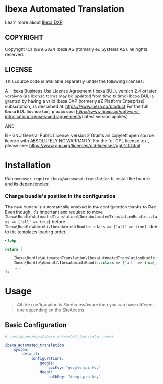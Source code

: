 # Ibexa Automated Translation

Learn more about [Ibexa DXP](https://www.ibexa.co/products).

## COPYRIGHT
Copyright (C) 1999-2024 Ibexa AS (formerly eZ Systems AS). All rights reserved.

## LICENSE
This source code is available separately under the following licenses:

A - Ibexa Business Use License Agreement (Ibexa BUL),
version 2.4 or later versions (as license terms may be updated from time to time)
Ibexa BUL is granted by having a valid Ibexa DXP (formerly eZ Platform Enterprise) subscription,
as described at: https://www.ibexa.co/product
For the full Ibexa BUL license text, please see:
https://www.ibexa.co/software-information/licenses-and-agreements (latest version applies)

AND

B - GNU General Public License, version 2
Grants an copyleft open source license with ABSOLUTELY NO WARRANTY. For the full GPL license text, please see:
https://www.gnu.org/licenses/old-licenses/gpl-2.0.html

# Installation

Run `composer require ibexa/automated-translation` to install the bundle and its dependencies:

### Change bundle's position in the configuration

The new bundle is automatically enabled in the configuration thanks to Flex. Even though, it's important and required to move `Ibexa\Bundle\AutomatedTranslation\IbexaAutomatedTranslationBundle::class => ['all' => true]` before `Ibexa\Bundle\AdminUi\IbexaAdminUiBundle::class => ['all' => true],` due to the templates loading order.

```php
<?php

return [
    ...
    Ibexa\Bundle\AutomatedTranslation\IbexaAutomatedTranslationBundle::class => ['all' => true],
    Ibexa\Bundle\AdminUi\IbexaAdminUiBundle::class => ['all' => true],
    ...
];
```

# Usage

> All the configuration is SiteAccessAware then you can have different one depending on the SiteAccess

## Basic Configuration

```yaml
# config/packages/ibexa_automated_translation.yaml

ibexa_automated_translation:
    system:
        default:
            configurations:
                google:
                    apiKey: "google-api-key"
                deepl:
                    authKey: "deepl-pro-key"
```
